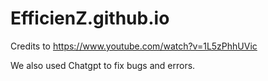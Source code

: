 # EfficienZ.github.io

Credits to https://www.youtube.com/watch?v=1L5zPhhUVic

We also used Chatgpt to fix bugs and errors.
